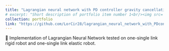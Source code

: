 ```yaml
---
title: "Lagrangian neural network with PD controller gravity cancellation"
# excerpt: "Short description of portfolio item number 1<br/><img src='/images/500x300.png'>"
collection: portfolio
link: "https://github.com/LorCir28/lagrangian_neural_network_with_PDcontroller_gravity_cancellation.git"
---
```


🦾 Implementation of Lagrangian Neural Network tested on one-single link rigid robot and one-single link elastic robot.